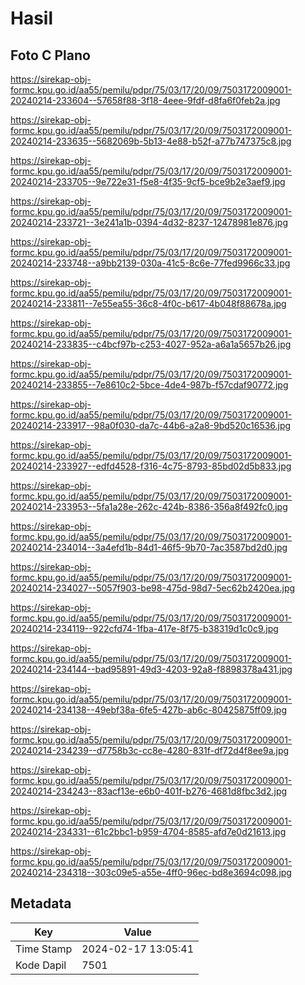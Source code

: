 # Hasil

## Foto C Plano

https://sirekap-obj-formc.kpu.go.id/aa55/pemilu/pdpr/75/03/17/20/09/7503172009001-20240214-233604--57658f88-3f18-4eee-9fdf-d8fa6f0feb2a.jpg

https://sirekap-obj-formc.kpu.go.id/aa55/pemilu/pdpr/75/03/17/20/09/7503172009001-20240214-233635--5682069b-5b13-4e88-b52f-a77b747375c8.jpg

https://sirekap-obj-formc.kpu.go.id/aa55/pemilu/pdpr/75/03/17/20/09/7503172009001-20240214-233705--9e722e31-f5e8-4f35-9cf5-bce9b2e3aef9.jpg

https://sirekap-obj-formc.kpu.go.id/aa55/pemilu/pdpr/75/03/17/20/09/7503172009001-20240214-233721--3e241a1b-0394-4d32-8237-12478981e876.jpg

https://sirekap-obj-formc.kpu.go.id/aa55/pemilu/pdpr/75/03/17/20/09/7503172009001-20240214-233748--a9bb2139-030a-41c5-8c6e-77fed9966c33.jpg

https://sirekap-obj-formc.kpu.go.id/aa55/pemilu/pdpr/75/03/17/20/09/7503172009001-20240214-233811--7e55ea55-36c8-4f0c-b617-4b048f88678a.jpg

https://sirekap-obj-formc.kpu.go.id/aa55/pemilu/pdpr/75/03/17/20/09/7503172009001-20240214-233835--c4bcf97b-c253-4027-952a-a6a1a5657b26.jpg

https://sirekap-obj-formc.kpu.go.id/aa55/pemilu/pdpr/75/03/17/20/09/7503172009001-20240214-233855--7e8610c2-5bce-4de4-987b-f57cdaf90772.jpg

https://sirekap-obj-formc.kpu.go.id/aa55/pemilu/pdpr/75/03/17/20/09/7503172009001-20240214-233917--98a0f030-da7c-44b6-a2a8-9bd520c16536.jpg

https://sirekap-obj-formc.kpu.go.id/aa55/pemilu/pdpr/75/03/17/20/09/7503172009001-20240214-233927--edfd4528-f316-4c75-8793-85bd02d5b833.jpg

https://sirekap-obj-formc.kpu.go.id/aa55/pemilu/pdpr/75/03/17/20/09/7503172009001-20240214-233953--5fa1a28e-262c-424b-8386-356a8f492fc0.jpg

https://sirekap-obj-formc.kpu.go.id/aa55/pemilu/pdpr/75/03/17/20/09/7503172009001-20240214-234014--3a4efd1b-84d1-46f5-9b70-7ac3587bd2d0.jpg

https://sirekap-obj-formc.kpu.go.id/aa55/pemilu/pdpr/75/03/17/20/09/7503172009001-20240214-234027--5057f903-be98-475d-98d7-5ec62b2420ea.jpg

https://sirekap-obj-formc.kpu.go.id/aa55/pemilu/pdpr/75/03/17/20/09/7503172009001-20240214-234119--922cfd74-1fba-417e-8f75-b38319d1c0c9.jpg

https://sirekap-obj-formc.kpu.go.id/aa55/pemilu/pdpr/75/03/17/20/09/7503172009001-20240214-234144--bad95891-49d3-4203-92a8-f8898378a431.jpg

https://sirekap-obj-formc.kpu.go.id/aa55/pemilu/pdpr/75/03/17/20/09/7503172009001-20240214-234138--49ebf38a-6fe5-427b-ab6c-80425875ff09.jpg

https://sirekap-obj-formc.kpu.go.id/aa55/pemilu/pdpr/75/03/17/20/09/7503172009001-20240214-234239--d7758b3c-cc8e-4280-831f-df72d4f8ee9a.jpg

https://sirekap-obj-formc.kpu.go.id/aa55/pemilu/pdpr/75/03/17/20/09/7503172009001-20240214-234243--83acf13e-e6b0-401f-b276-4681d8fbc3d2.jpg

https://sirekap-obj-formc.kpu.go.id/aa55/pemilu/pdpr/75/03/17/20/09/7503172009001-20240214-234331--61c2bbc1-b959-4704-8585-afd7e0d21613.jpg

https://sirekap-obj-formc.kpu.go.id/aa55/pemilu/pdpr/75/03/17/20/09/7503172009001-20240214-234318--303c09e5-a55e-4ff0-96ec-bd8e3694c098.jpg


## Metadata

| Key        | Value               |
| ---------- | ------------------- |
| Time Stamp | 2024-02-17 13:05:41 |
| Kode Dapil | 7501                |



